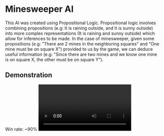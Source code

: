 # Minesweeper AI
This AI was created using Propositional Logic. 
Propositional logic involves combining propositions (e.g: It is raining outside, and It is sunny outside) into more complex representations (It is raining and sunny outside) which allow for inferences to be made.
In the case of minesweeper, given some propositions (e.g: "There are 2 mines in the neighboring squares" and "One mine must be on square X") provided to us by the game, we can deduce useful information (e.g: "Since there are two mines and we know one mine is on square X, the other must be on square Y").

## Demonstration
Win rate: ~90%
<video src="https://github.com/Andrewzekid/Minesweeper-AI/assets/79450923/983e8920-f24c-4421-984c-fb1e7501c54c" width="300" />


